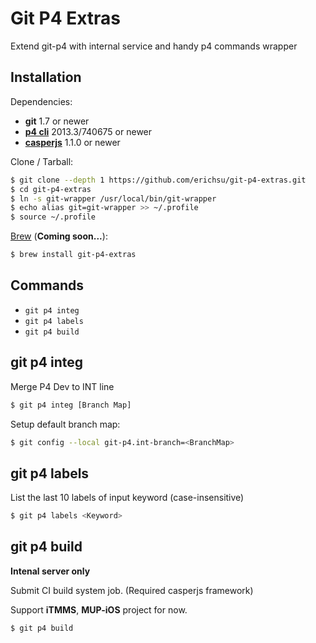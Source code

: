 Git P4 Extras
===============

Extend git-p4 with internal service and handy p4 commands wrapper

Installation
------------

Dependencies:
- **git** 1.7 or newer
- **[p4 cli](http://www.perforce.com/product/components/perforce-clients-tools)** 2013.3/740675 or newer
- **[casperjs](http://casperjs.org)** 1.1.0 or newer

Clone / Tarball:

```bash
$ git clone --depth 1 https://github.com/erichsu/git-p4-extras.git
$ cd git-p4-extras
$ ln -s git-wrapper /usr/local/bin/git-wrapper
$ echo alias git=git-wrapper >> ~/.profile
$ source ~/.profile
```

[Brew](http://github.com/mxcl/homebrew/) (**Coming soon...**):

```bash
$ brew install git-p4-extras
```

Commands
--------

 - `git p4 integ`
 - `git p4 labels`
 - `git p4 build`

## git p4 integ

Merge P4 Dev to INT line

```bash
$ git p4 integ [Branch Map]
```

Setup default branch map:

```bash
$ git config --local git-p4.int-branch=<BranchMap>
```

## git p4 labels

List the last 10 labels of input keyword (case-insensitive)

```bash
$ git p4 labels <Keyword>
```

## git p4 build

**Intenal server only**

Submit CI build system job. (Required casperjs framework)

Support **iTMMS**, **MUP-iOS** project for now.


```bash
$ git p4 build
```
